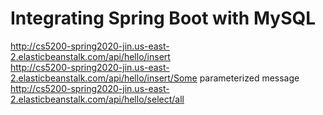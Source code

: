 # Integrating Spring Boot with MySQL
http://cs5200-spring2020-jin.us-east-2.elasticbeanstalk.com/api/hello/insert</br>
http://cs5200-spring2020-jin.us-east-2.elasticbeanstalk.com/api/hello/insert/Some parameterized message</br>
http://cs5200-spring2020-jin.us-east-2.elasticbeanstalk.com/api/hello/select/all</br>

